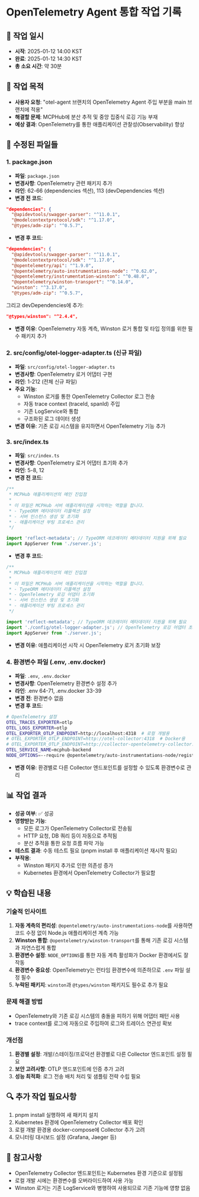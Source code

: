 # OpenTelemetry Agent 통합 작업 기록

## 📅 작업 일시
- **시작**: 2025-01-12 14:00 KST
- **완료**: 2025-01-12 14:30 KST
- **총 소요 시간**: 약 30분

## 🎯 작업 목적
- **사용자 요청**: "otel-agent 브랜치의 OpenTelemetry Agent 주입 부분을 main 브랜치에 적용"
- **해결할 문제**: MCPHub에 분산 추적 및 중앙 집중식 로깅 기능 부재
- **예상 결과**: OpenTelemetry를 통한 애플리케이션 관찰성(Observability) 향상

## 🔧 수정된 파일들

### 1. package.json
- **파일**: `package.json`
- **변경사항**: OpenTelemetry 관련 패키지 추가
- **라인**: 62-66 (dependencies 섹션), 113 (devDependencies 섹션)
- **변경 전 코드**:
```json
"dependencies": {
  "@apidevtools/swagger-parser": "^11.0.1",
  "@modelcontextprotocol/sdk": "^1.17.0",
  "@types/adm-zip": "^0.5.7",
```
- **변경 후 코드**:
```json
"dependencies": {
  "@apidevtools/swagger-parser": "^11.0.1",
  "@modelcontextprotocol/sdk": "^1.17.0",
  "@opentelemetry/api": "^1.9.0",
  "@opentelemetry/auto-instrumentations-node": "^0.62.0",
  "@opentelemetry/instrumentation-winston": "^0.48.0",
  "@opentelemetry/winston-transport": "^0.14.0",
  "winston": "^3.17.0",
  "@types/adm-zip": "^0.5.7",
```
그리고 devDependencies에 추가:
```json
"@types/winston": "^2.4.4",
```
- **변경 이유**: OpenTelemetry 자동 계측, Winston 로거 통합 및 타입 정의를 위한 필수 패키지 추가

### 2. src/config/otel-logger-adapter.ts (신규 파일)
- **파일**: `src/config/otel-logger-adapter.ts`
- **변경사항**: OpenTelemetry 로거 어댑터 구현
- **라인**: 1-212 (전체 신규 파일)
- **주요 기능**:
  - Winston 로거를 통한 OpenTelemetry Collector 로그 전송
  - 자동 trace context (traceId, spanId) 주입
  - 기존 LogService와 통합
  - 구조화된 로그 데이터 생성
- **변경 이유**: 기존 로깅 시스템을 유지하면서 OpenTelemetry 기능 추가

### 3. src/index.ts
- **파일**: `src/index.ts`
- **변경사항**: OpenTelemetry 로거 어댑터 초기화 추가
- **라인**: 5-8, 12
- **변경 전 코드**:
```typescript
/**
 * MCPHub 애플리케이션의 메인 진입점
 * 
 * 이 파일은 MCPHub 서버 애플리케이션을 시작하는 역할을 합니다.
 * - TypeORM 메타데이터 리플렉션 설정
 * - 서버 인스턴스 생성 및 초기화
 * - 애플리케이션 부팅 프로세스 관리
 */

import 'reflect-metadata'; // TypeORM 데코레이터 메타데이터 지원을 위해 필요
import AppServer from './server.js';
```
- **변경 후 코드**:
```typescript
/**
 * MCPHub 애플리케이션의 메인 진입점
 * 
 * 이 파일은 MCPHub 서버 애플리케이션을 시작하는 역할을 합니다.
 * - TypeORM 메타데이터 리플렉션 설정
 * - OpenTelemetry 로깅 어댑터 초기화
 * - 서버 인스턴스 생성 및 초기화
 * - 애플리케이션 부팅 프로세스 관리
 */

import 'reflect-metadata'; // TypeORM 데코레이터 메타데이터 지원을 위해 필요
import './config/otel-logger-adapter.js'; // OpenTelemetry 로깅 어댑터 초기화
import AppServer from './server.js';
```
- **변경 이유**: 애플리케이션 시작 시 OpenTelemetry 로거 초기화 보장

### 4. 환경변수 파일 (.env, .env.docker)
- **파일**: `.env`, `.env.docker`
- **변경사항**: OpenTelemetry 환경변수 설정 추가
- **라인**: .env 64-71, .env.docker 33-39
- **변경 전**: 환경변수 없음
- **변경 후 코드**:
```bash
# OpenTelemetry 설정
OTEL_TRACES_EXPORTER=otlp
OTEL_LOGS_EXPORTER=otlp
OTEL_EXPORTER_OTLP_ENDPOINT=http://localhost:4318  # 로컬 개발용
# OTEL_EXPORTER_OTLP_ENDPOINT=http://otel-collector:4318  # Docker용
# OTEL_EXPORTER_OTLP_ENDPOINT=http://collector-opentelemetry-collector.otel-collector-rnr.svc.cluster.local:4318  # K8s용
OTEL_SERVICE_NAME=mcphub-backend
NODE_OPTIONS=--require @opentelemetry/auto-instrumentations-node/register
```
- **변경 이유**: 환경별로 다른 Collector 엔드포인트를 설정할 수 있도록 환경변수로 관리

## 📊 작업 결과
- **성공 여부**: ✅ 성공
- **영향받는 기능**: 
  - 모든 로그가 OpenTelemetry Collector로 전송됨
  - HTTP 요청, DB 쿼리 등이 자동으로 추적됨
  - 분산 추적을 통한 요청 흐름 파악 가능
- **테스트 결과**: 수동 테스트 필요 (pnpm install 후 애플리케이션 재시작 필요)
- **부작용**: 
  - Winston 패키지 추가로 인한 의존성 증가
  - Kubernetes 환경에서 OpenTelemetry Collector가 필요함

## 💡 학습된 내용

### 기술적 인사이트
1. **자동 계측의 편리성**: `@opentelemetry/auto-instrumentations-node`를 사용하면 코드 수정 없이 Node.js 애플리케이션 계측 가능
2. **Winston 통합**: `@opentelemetry/winston-transport`를 통해 기존 로깅 시스템과 자연스럽게 통합
3. **환경변수 설정**: `NODE_OPTIONS`를 통한 자동 계측 활성화가 Docker 환경에서도 잘 작동
4. **환경변수 중요성**: OpenTelemetry는 런타임 환경변수에 의존하므로 `.env` 파일 설정 필수
5. **누락된 패키지**: `winston`과 `@types/winston` 패키지도 필수로 추가 필요

### 문제 해결 방법
- OpenTelemetry와 기존 로깅 시스템의 충돌을 피하기 위해 어댑터 패턴 사용
- trace context를 로그에 자동으로 주입하여 로그와 트레이스 연관성 확보

### 개선점
1. **환경별 설정**: 개발/스테이징/프로덕션 환경별로 다른 Collector 엔드포인트 설정 필요
2. **보안 고려사항**: OTLP 엔드포인트에 인증 추가 고려
3. **성능 최적화**: 로그 전송 배치 처리 및 샘플링 전략 수립 필요

## 🔍 추가 작업 필요사항
1. pnpm install 실행하여 새 패키지 설치
2. Kubernetes 환경에 OpenTelemetry Collector 배포 확인
3. 로컬 개발 환경용 docker-compose에 Collector 추가 고려
4. 모니터링 대시보드 설정 (Grafana, Jaeger 등)

## 📝 참고사항
- OpenTelemetry Collector 엔드포인트는 Kubernetes 환경 기준으로 설정됨
- 로컬 개발 시에는 환경변수를 오버라이드하여 사용 가능
- Winston 로거는 기존 LogService와 병행하여 사용되므로 기존 기능에 영향 없음
